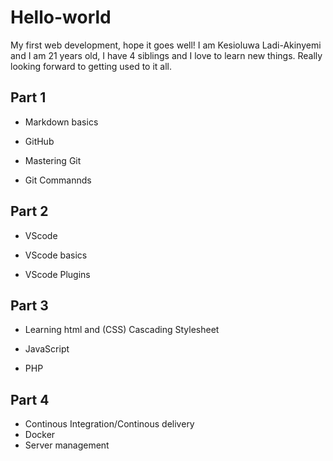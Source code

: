 # Hello-world
My first web development, hope it goes well!
I am Kesioluwa Ladi-Akinyemi and I am 21 years old, I have 4 siblings and I love to learn new things. Really looking forward to getting used to it all.
## Part 1
- Markdown basics

- GitHub

- Mastering Git  

- Git Commannds
## Part 2
- VScode  

- VScode basics

- VScode Plugins


## Part 3
- Learning html and (CSS) Cascading Stylesheet

- JavaScript 

- PHP 

## Part 4
- Continous Integration/Continous delivery
- Docker
- Server management
